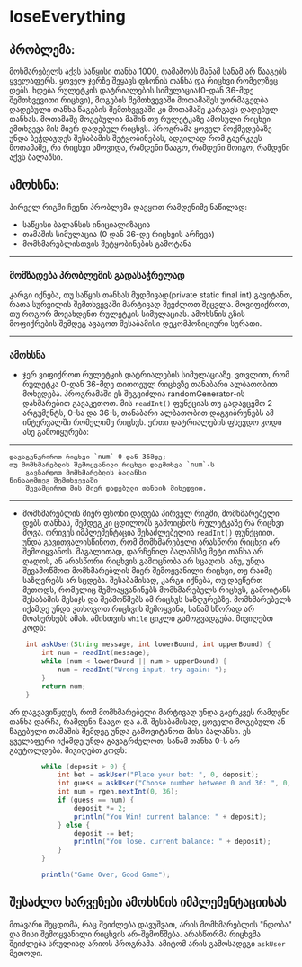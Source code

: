 # loseEverything

## პრობლემა:
მოხმარებელს აქვს საწყისი თანხა 1000, თამაშობს მანამ სანამ არ წააგებს ყველაფერს. ყოველ
ჯერზე შეყავს ფსონის თანხა და რიცხვი რომელზეც დებს. ხდება რულეტკის დატრიალების
სიმულაცია(0-დან 36-მდე შემთხვევითი რიცხვი), მოგების შემთხვევაში მოთამაშეს
უორმაგედბა დადებული თანხა წაგების შემთხვევაში კი მოთამაშე კარგავს დადებულ თანხას.
მოთამაშე მოგებულია მაშინ თუ რულეტკაზე ამოსული რიცხვი ემთხვევა მის მიერ დადებულ
რიცხვს. პროგრამა ყოველ მოქმედებაზე უნდა ბეჭდავდეს შესაბამის შეტყობინებას, ადვილად
რომ გაერკვეს მოთამაშე, რა რიცხვი ამოვიდა, რამდენი წააგო, რამდენი მოიგო, რამდენი აქვს
ბალანსი.

## ამოხსნა:
პირველ რიგში ჩვენი პრობლემა დავყოთ რამდენიმე ნაწილად:
* საწყისი ბალანსის ინიციალიზაცია
* თამაშის სიმულაცია (0 დან 36-დე რიცხვის არჩევა)
* მომხმარებლისთვის შეტყობინების გამოტანა

---

### მომზადება პრობლემის გადასაჭრელად
კარგი იქნება, თუ საწყის თანხას მუდმივად(private static final int) გავიტანთ, რათა სურვილის შემთხვევაში მარტივად შევძლოთ შეცვლა. მოვიფიქროთ, თუ როგორ მოვახდენთ რულეტკის სიმულაციას. ამოხსნის გზის მოფიქრების შემდეგ ავაგოთ შესაბამისი დეკომპოზიციური სურათი. 

---

### ამოხსნა

* ჯერ ვიფიქროთ რულეტკის დატრიალების სიმულაციაზე.
 ვთვლით, რომ რულეტკა 0-დან 36-მდე თითოეულ რიცხვზე თანაბარი ალბათობით მოხვდება. პროგრამაში ეს შეგვიძლია randomGenerator-ის დახმარებით გავაკეთოთ. მის `readInt()` ფუნქციას თუ გადავცემთ 2 არგუმენტს, 0-სა და 36-ს, თანაბარი ალბათობით დაგვიბრუნებს ამ ინტერვალში რომელიმე რიცხვს. ერთი დატრიალების ფსევდო კოდი ასე გამოიყურება:

---
    დავაგენერიროთ რიცხვი `num` 0-დან 36მდე;
    თუ მომხმარებლის შემოყვანილი რიცხვი დაემთხვა `num`-ს
        გავზარდოთ მომხმარებლის ბალანსი
    წინააღმდეგ შემთხვევაში 
        შევამციროთ მის მიერ დადებული თანხის მიხედვით.
---

* მომხმარებლის მიერ ფსონი დადება
პირველ რიგში, მომხმარებელი დებს თანხას, შემდეგ კი ცდილობს გამოიცნოს რულეტკაზე რა რიცხვი მოვა. ორივეს იმპლემენტაცია შესაძლებელია `readInt()` ფუნქციით. უნდა გავითვალისწინოთ, რომ მომხმარებელი არასწორი რიცხვი არ შემოიყვანოს. მაგალითად, დარჩენილ ბალანსზე მეტი თანხა არ დადოს, ან არასწორი რიცხვის გამოცნობა არ სცადოს. ანუ, უნდა შევამოწმოთ მომხმარებლის მიერ შემოყვანილი რიცხვი, თუ რაიმე საზღვრებს არ სცდება. შესაბამისად, კარგი იქნება, თუ დავწერთ მეთოდს, რომელიც შემოაყვანინებს მომხმარებელს რიცხვს, გამოიტანს შესაბამის მესიჯს და შეამოწმებს ამ რიცხვს საზღვრებზე. მომხმარებელს იქამდე უნდა ვთხოვოთ რიცხვის შემოყვანა, სანამ სწორად არ მოახერხებს ამას. ამისთვის `while` ციკლი გამოგვადგება. მივიღებთ კოდს:

```java
	int askUser(String message, int lowerBound, int upperBound) {
		int num = readInt(message);
		while (num < lowerBound || num > upperBound) {
			num = readInt("Wrong input, try again: ");
		}
		return num;
	}
```

არ დაგვავიწყდეს, რომ მომხმარებელი მარტივად უნდა გაერკვეს რამდენი თანხა დარჩა, რამდენი წააგო და ა.შ. შესაბამისად, ყოველი მოგებული ან წაგებული თამაშის შემდეგ უნდა გამოვიტანოთ მისი ბალანსი. ეს ყველაფერი იქამდე უნდა გავაგრძელოთ, სანამ თანხა 0-ს არ გაუტოლდება. მივიღებთ კოდს:

```java
		while (deposit > 0) {
			int bet = askUser("Place your bet: ", 0, deposit);
			int guess = askUser("Choose number between 0 and 36: ", 0, 36);
			int num = rgen.nextInt(0, 36);
			if (guess == num) {
				deposit *= 2;
				println("You Win! current balance: " + deposit);
			} else {
				deposit -= bet;
				println("You lose. current balance: " + deposit);
			}
		}

		println("Game Over, Good Game");
```

## შესაძლო ხარვეზები ამოხსნის იმპლემენტაციისას
მთავარი შეცდომა, რაც შეიძლება დავუშვათ, არის მომხმარებლის "ნდობა" და მისი შემოყვანილი რიცხვის არ-შემოწმება. არასწორმა რიცხვმა შეიძლება სრულიად არიოს პროგრამა. ამიტომ არის გამოსადეგი `askUser` მეთოდი.

